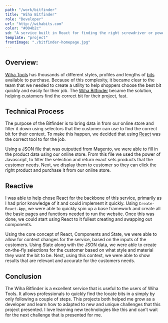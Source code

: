 ```yaml
---
path: "/work/bitfinder"
title: "Wiha Bitfinder"
role: "Developer"
url: "http://wihabits.com"
color: "#004b2c"
sd: "A service built in React for finding the right screwdriver or power drill bit for the right job."
template: "project"
frontImage: "./bitfinder-homepage.jpg"
---
```


## Overview:

[Wiha Tools](https://www.wihatools.com) has thousands of different styles, profiles and lengths of [bits](https://www.wihatools.com/bits) available to purchase. Because of this complexity, it became clear to the team that we needed to create a utility to help shoppers choose the best bit quickly and easily for their job. The [Wiha Bitfinder](https://wihabits.com) became the solution, helping customers find the correct bit for their project, fast.

## Technical Process

The purpose of the Bitfinder is to bring data in from our online store and filter it down using selectors that the customer can use to find the correct bit for their context. To make this happen, we decided that using [React](https://reactjs.com) was the correct tool to for the job.

Using a JSON file that was outputted from Magento, we were able to fill in the product data using our online store. From this file we used the power of Javascript, to filter the selection and return exact sets products that the customer needs. Next, we display them to customer so they can click the right product and purchase it from our online store.

## Reactive

I was able to help chose React for the backbone of this service, primarily as I had prior knowledge of it and could implement it quickly. Using `Create-React-App`, we were able to quickly spin up a base framework and create all the basic pages and functions needed to run the website. Once this was done, we could start using React to it fullest creating and swapping out components.

Using the core concept of React, Components and State, we were able to allow for context changes for the service, based on the inputs of the customers. Using State along with the JSON data, we were able to create on-the-fly selections for the customer based on what style and material they want the bit to be. Next, using this context, we were able to show results that are relevant and accurate for the customers needs.

## Conclusion

The Wiha Bitfinder is a excellent service that is useful to the users of Wiha Tools. It allows professionals to quickly find the locate bits in a simply by only following a couple of steps. This projects both helped me grow as a developer and learn how to adapted to new and unique challenges that this project presented. I love learning new technologies like this and can’t wait for the next challenge that is presented for me.
